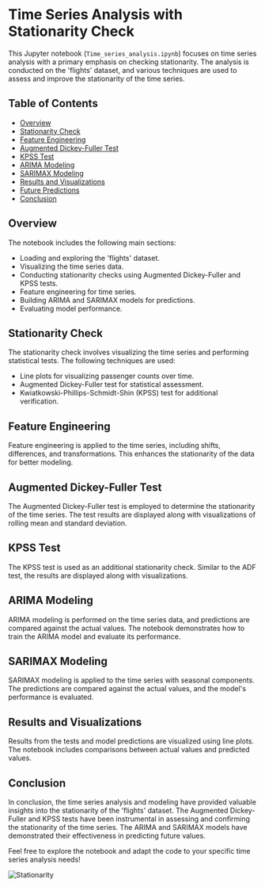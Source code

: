 # Time Series Analysis with Stationarity Check

This Jupyter notebook (`Time_series_analysis.ipynb`) focuses on time series analysis with a primary emphasis on checking stationarity. The analysis is conducted on the 'flights' dataset, and various techniques are used to assess and improve the stationarity of the time series.

## Table of Contents

- [Overview](#overview)
- [Stationarity Check](#stationarity-check)
- [Feature Engineering](#feature-engineering)
- [Augmented Dickey-Fuller Test](#augmented-dickey-fuller-test)
- [KPSS Test](#kpss-test)
- [ARIMA Modeling](#arima-modeling)
- [SARIMAX Modeling](#sarimax-modeling)
- [Results and Visualizations](#results-and-visualizations)
- [Future Predictions](#future-predictions)
- [Conclusion](#conclusion)

## Overview

The notebook includes the following main sections:

- Loading and exploring the 'flights' dataset.
- Visualizing the time series data.
- Conducting stationarity checks using Augmented Dickey-Fuller and KPSS tests.
- Feature engineering for time series.
- Building ARIMA and SARIMAX models for predictions.
- Evaluating model performance.

## Stationarity Check

The stationarity check involves visualizing the time series and performing statistical tests. The following techniques are used:

- Line plots for visualizing passenger counts over time.
- Augmented Dickey-Fuller test for statistical assessment.
- Kwiatkowski-Phillips-Schmidt-Shin (KPSS) test for additional verification.

## Feature Engineering

Feature engineering is applied to the time series, including shifts, differences, and transformations. This enhances the stationarity of the data for better modeling.

## Augmented Dickey-Fuller Test

The Augmented Dickey-Fuller test is employed to determine the stationarity of the time series. The test results are displayed along with visualizations of rolling mean and standard deviation.

## KPSS Test

The KPSS test is used as an additional stationarity check. Similar to the ADF test, the results are displayed along with visualizations.

## ARIMA Modeling

ARIMA modeling is performed on the time series data, and predictions are compared against the actual values. The notebook demonstrates how to train the ARIMA model and evaluate its performance.

## SARIMAX Modeling

SARIMAX modeling is applied to the time series with seasonal components. The predictions are compared against the actual values, and the model's performance is evaluated.

## Results and Visualizations

Results from the tests and model predictions are visualized using line plots. The notebook includes comparisons between actual values and predicted values.

## Conclusion

In conclusion, the time series analysis and modeling have provided valuable insights into the stationarity of the 'flights' dataset. The Augmented Dickey-Fuller and KPSS tests have been instrumental in assessing and confirming the stationarity of the time series. The ARIMA and SARIMAX models have demonstrated their effectiveness in predicting future values.

Feel free to explore the notebook and adapt the code to your specific time series analysis needs!

![Stationarity](https://miro.medium.com/v2/resize:fit:4800/format:webp/1*xdblkZyg6YmmReAkZHUksw.png)
